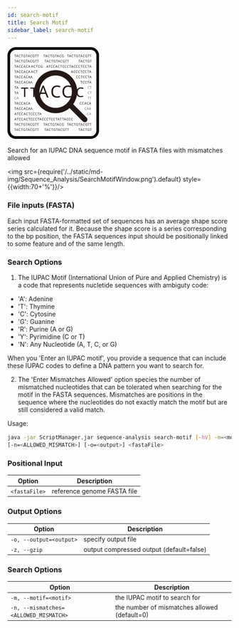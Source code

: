 ```yaml
---
id: search-motif
title: Search Motif
sidebar_label: search-motif
---
```


![search-motif](/../static/icons/Sequence_Analysis/SearchMotif_square.svg)

Search for an IUPAC DNA sequence motif in FASTA files with mismatches allowed

<img src={require('/../static/md-img/Sequence_Analysis/SearchMotifWindow.png').default} style={{width:70+'%'}}/>

### File inputs (FASTA)
Each input FASTA-formatted set of sequences has an average shape score series calculated for it. Because the shape score is a series corresponding to the bp position, the FASTA sequences input should be positionally linked to some feature and of the same length.

### Search Options
1. The IUPAC Motif (International Union of Pure and Applied Chemistry) is a code that represents nucletide sequences with ambiguty code:

* 'A': Adenine
* 'T': Thymine
* 'C': Cytosine
* 'G': Guanine
* 'R': Purine (A or G)
* 'Y': Pyrimidine (C or T)
* 'N': Any Nucleotide (A, T, C, or G)


When you 'Enter an IUPAC motif', you provide a sequence that can include these IUPAC codes to define a DNA pattern you want to search for. 

2. The 'Enter Mismatches Allowed' option species the  number of mismatched nucleotides that can be tolerated when searching for the motif in the FASTA sequences. Mismatches are positions in the sequence where the nucleotides do not exactly match the motif but are still considered a valid match.


Usage:
```bash
java -jar ScriptManager.jar sequence-analysis search-motif [-hV] -m=<motif>
[-n=<ALLOWED_MISMATCH>] [-o=<output>] <fastaFile>
```

### Positional Input

| Option | Description |
| ------ | ----------- |   
| `<fastaFile>` | reference genome FASTA file |

### Output Options

| Option | Description |
| ------ | ----------- |
| `-o, --output=<output>` | specify output file |
| `-z, --gzip` | output compressed output (default=false) |


### Search Options

| Option | Description |
| ------ | ----------- |
| `-m, --motif=<motif>` | the IUPAC motif to search for |
| `-n, --mismatches=<ALLOWED_MISMATCH>` | the number of mismatches allowed (default=0) |_


[fasta-format]:/docs/References/file-formats#fasta

